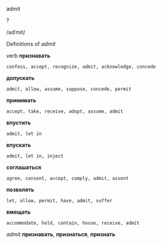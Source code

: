 admit

?

/ədˈmit/

Definitions of _admit_

verb
**признавать**

    confess, accept, recognize, admit, acknowledge, concede
**допускать**

    admit, allow, assume, suppose, concede, permit
**принимать**

    accept, take, receive, adopt, assume, admit
**впустить**

    admit, let in
**впускать**

    admit, let in, inject
**соглашаться**

    agree, consent, accept, comply, admit, assent
**позволять**

    let, allow, permit, have, admit, suffer
**вмещать**

    accommodate, hold, contain, house, receive, admit

_admit_
**признавать**, **признаться**, **признать**